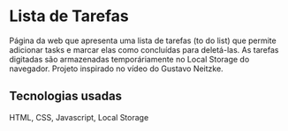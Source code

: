 # Lista de Tarefas

Página da web que apresenta uma lista de tarefas (to do list) que permite adicionar tasks e marcar elas como concluídas para deletá-las.
As tarefas digitadas são armazenadas temporáriamente no Local Storage do navegador.
Projeto inspirado no vídeo do Gustavo Neitzke.

## Tecnologias usadas

HTML, CSS, Javascript, Local Storage
